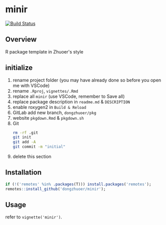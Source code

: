 # minir
[![Build Status](https://travis-ci.com/dongzhuoer/minir.svg?branch=master)](https://travis-ci.com/dongzhuoer/minir)


## Overview

R package template in Zhuoer's style

## initialize

1. rename project folder (you may have already done so before you open me with VSCode)
1. rename `.Rproj`, `vignettes/.Rmd`
1. replace all `minir` (use VSCode, remember to Save all)
1. replace package description in `readme.md` & `DESCRIPTION`
1. enable roxygen2 in `Build & Reload` 
1. GitLab add new branch, `dongzhuoer/pkg`
1. website `pkgdown.Rmd` & `pkgdown.sh`
1. Git  
   ```bash
   rm -rf .git
   git init
   git add -A
   git commit -m "initial"
   ```
1. delete this section



## Installation

```r
if (!('remotes' %in% .packages(T))) install.packages('remotes');
remotes::install_github('dongzhuoer/minir');
```

## Usage

refer to `vignette('minir')`.

